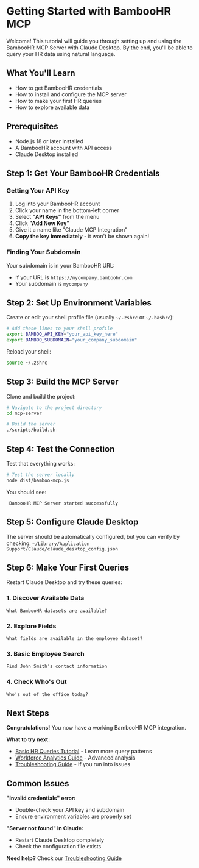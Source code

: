 # Getting Started with BambooHR MCP

Welcome! This tutorial will guide you through setting up and using the BambooHR MCP Server with Claude Desktop. By the end, you'll be able to query your HR data using natural language.

## What You'll Learn

- How to get BambooHR credentials
- How to install and configure the MCP server
- How to make your first HR queries
- How to explore available data

## Prerequisites

- Node.js 18 or later installed
- A BambooHR account with API access
- Claude Desktop installed

## Step 1: Get Your BambooHR Credentials

### Getting Your API Key

1. Log into your BambooHR account
2. Click your name in the bottom-left corner
3. Select **"API Keys"** from the menu
4. Click **"Add New Key"**
5. Give it a name like "Claude MCP Integration"
6. **Copy the key immediately** - it won't be shown again!

### Finding Your Subdomain

Your subdomain is in your BambooHR URL:
- If your URL is `https://mycompany.bamboohr.com`
- Your subdomain is `mycompany`

## Step 2: Set Up Environment Variables

Create or edit your shell profile file (usually `~/.zshrc` or `~/.bashrc`):

```bash
# Add these lines to your shell profile
export BAMBOO_API_KEY="your_api_key_here"
export BAMBOO_SUBDOMAIN="your_company_subdomain"
```

Reload your shell:
```bash
source ~/.zshrc
```

## Step 3: Build the MCP Server

Clone and build the project:

```bash
# Navigate to the project directory
cd mcp-server

# Build the server
./scripts/build.sh
```

## Step 4: Test the Connection

Test that everything works:

```bash
# Test the server locally
node dist/bamboo-mcp.js
```

You should see:
```
 BambooHR MCP Server started successfully
```

## Step 5: Configure Claude Desktop

The server should be automatically configured, but you can verify by checking:
`~/Library/Application Support/Claude/claude_desktop_config.json`

## Step 6: Make Your First Queries

Restart Claude Desktop and try these queries:

### 1. Discover Available Data
```
What BambooHR datasets are available?
```

### 2. Explore Fields
```
What fields are available in the employee dataset?
```

### 3. Basic Employee Search
```
Find John Smith's contact information
```

### 4. Check Who's Out
```
Who's out of the office today?
```

## Next Steps

 **Congratulations!** You now have a working BambooHR MCP integration.

**What to try next:**
- [Basic HR Queries Tutorial](basic-queries.md) - Learn more query patterns
- [Workforce Analytics Guide](../how-to-guides/workforce-analytics.md) - Advanced analysis
- [Troubleshooting Guide](../how-to-guides/troubleshooting.md) - If you run into issues

## Common Issues

**"Invalid credentials" error:**
- Double-check your API key and subdomain
- Ensure environment variables are properly set

**"Server not found" in Claude:**
- Restart Claude Desktop completely
- Check the configuration file exists

**Need help?** Check our [Troubleshooting Guide](../how-to-guides/troubleshooting.md) 
